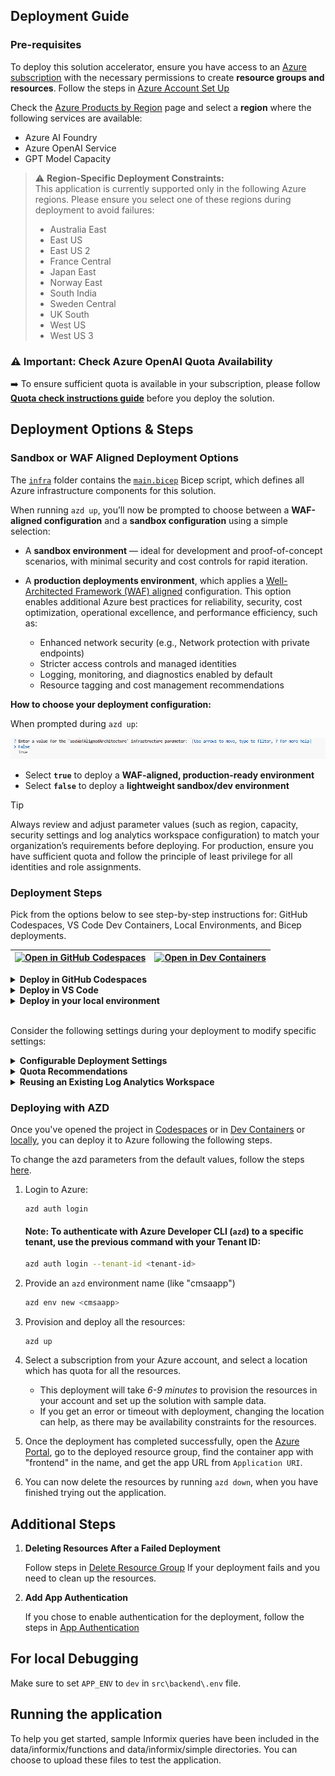 ## **Deployment Guide**

### **Pre-requisites**

To deploy this solution accelerator, ensure you have access to an [Azure subscription](https://azure.microsoft.com/free/) with the necessary permissions to create **resource groups and resources**. Follow the steps in  [Azure Account Set Up](./AzureAccountSetUp.md) 

Check the [Azure Products by Region](https://azure.microsoft.com/en-us/explore/global-infrastructure/products-by-region/?products=all&regions=all) page and select a **region** where the following services are available:  

- Azure AI Foundry 
- Azure OpenAI Service  
- GPT Model Capacity

> ⚠️ **Region-Specific Deployment Constraints:**  
> This application is currently supported only in the following Azure regions. Please ensure you select one of these regions during deployment to avoid failures:
>
> - Australia East  
> - East US    
> - East US 2  
> - France Central  
> - Japan East  
> - Norway East  
> - South India  
> - Sweden Central  
> - UK South  
> - West US 
> - West US 3

### ⚠️ Important: Check Azure OpenAI Quota Availability  

➡️ To ensure sufficient quota is available in your subscription, please follow **[Quota check instructions guide](../docs/quota_check.md)** before you deploy the solution.

## Deployment Options & Steps

### Sandbox or WAF Aligned Deployment Options

The [`infra`](../infra) folder contains the [`main.bicep`](../infra/main.bicep) Bicep script, which defines all Azure infrastructure components for this solution.

When running `azd up`, you’ll now be prompted to choose between a **WAF-aligned configuration** and a **sandbox configuration** using a simple selection:

- A **sandbox environment** — ideal for development and proof-of-concept scenarios, with minimal security and cost controls for rapid iteration.

- A **production deployments environment**, which applies a [Well-Architected Framework (WAF) aligned](https://learn.microsoft.com/en-us/azure/well-architected/) configuration. This option enables additional Azure best practices for reliability, security, cost optimization, operational excellence, and performance efficiency, such as:
  - Enhanced network security (e.g., Network protection with private endpoints)
  - Stricter access controls and managed identities
  - Logging, monitoring, and diagnostics enabled by default
  - Resource tagging and cost management recommendations

**How to choose your deployment configuration:**

When prompted during `azd up`:

![useWAFAlignedArchitecture](images/macae_waf_prompt.png)

- Select **`true`** to deploy a **WAF-aligned, production-ready environment**  
- Select **`false`** to deploy a **lightweight sandbox/dev environment**
  
> [!TIP]
> Always review and adjust parameter values (such as region, capacity, security settings and log analytics workspace configuration) to match your organization’s requirements before deploying. For production, ensure you have sufficient quota and follow the principle of least privilege for all identities and role assignments.

### Deployment Steps 

Pick from the options below to see step-by-step instructions for: GitHub Codespaces, VS Code Dev Containers, Local Environments, and Bicep deployments.

| [![Open in GitHub Codespaces](https://github.com/codespaces/badge.svg)](https://codespaces.new/microsoft/Modernize-your-Code-Solution-Accelerator) | [![Open in Dev Containers](https://img.shields.io/static/v1?style=for-the-badge&label=Dev%20Containers&message=Open&color=blue&logo=visualstudiocode)](https://vscode.dev/redirect?url=vscode://ms-vscode-remote.remote-containers/cloneInVolume?url=https://github.com/microsoft/Modernize-your-Code-Solution-Accelerator) |
|---|---|

<details>
  <summary><b>Deploy in GitHub Codespaces</b></summary>

### GitHub Codespaces

You can run this solution using GitHub Codespaces. The button will open a web-based VS Code instance in your browser:

1. Open the solution accelerator (this may take several minutes):

    [![Open in GitHub Codespaces](https://github.com/codespaces/badge.svg)](https://codespaces.new/microsoft/Modernize-your-Code-Solution-Accelerator)
2. Accept the default values on the create Codespaces page
3. Open a terminal window if it is not already open
4. Continue with the [deploying steps](#deploying-with-azd)

</details>

<details>
  <summary><b>Deploy in VS Code</b></summary>

 ### VS Code Dev Containers

You can run this solution in VS Code Dev Containers, which will open the project in your local VS Code using the [Dev Containers extension](https://marketplace.visualstudio.com/items?itemName=ms-vscode-remote.remote-containers):

1. Start Docker Desktop (install it if not already installed)
2. Open the project:

    [![Open in Dev Containers](https://img.shields.io/static/v1?style=for-the-badge&label=Dev%20Containers&message=Open&color=blue&logo=visualstudiocode)](https://vscode.dev/redirect?url=vscode://ms-vscode-remote.remote-containers/cloneInVolume?url=https://github.com/microsoft/Modernize-your-Code-Solution-Accelerator)


3. In the VS Code window that opens, once the project files show up (this may take several minutes), open a terminal window.
4. Continue with the [deploying steps](#deploying-with-azd)

</details>

<details>
  <summary><b>Deploy in your local environment</b></summary>

 ### Local environment

If you're not using one of the above options for opening the project, then you'll need to:

1. Make sure the following tools are installed:

    * [Azure Developer CLI (azd)](https://aka.ms/install-azd) <small>(v1.17.1+)</small> - version
    * [Python 3.9+](https://www.python.org/downloads/)
    * [Docker Desktop](https://www.docker.com/products/docker-desktop/)
    * [Git](https://git-scm.com/downloads)

2. Download the project code:

    ```shell
    azd init -t microsoft/Modernize-your-Code-Solution-Accelerator/
    ```

3. Open the project folder in your terminal or editor.

4. Continue with the [deploying steps](#deploying-with-azd).

</details>

<br/>

Consider the following settings during your deployment to modify specific settings:

 <details>
<Summary><b>Configurable Deployment Settings</b></Summary>

When you start the deployment, most parameters will have **default values**, but you can update the following settings by following the steps [here](../docs/CustomizingAzdParameters.md):  

| **Setting**                       | **Description**                                                                                      | **Default value**         |
|----------------------------------|------------------------------------------------------------------------------------------------------|----------------------------|
| **Azure Region**                 | The region where resources will be created.                                                         | East US                   |
| **Resource Prefix**              | Prefix for all resources created by this template. This prefix will be used to create unique names for all resources. The prefix must be unique within the resource group. | azdtemp                   |
| **Capacity**                     | Configure capacity for **gpt-4o**.                                                                   | 200                        |
| **Model Deployment Type**        | Change the Model Deployment Type (allowed values: Standard, GlobalStandard).                        | GlobalStandard             |
| **Model Name**                   | Set the Model Name (allowed values: gpt-4o).                                                        | gpt-4o                     |
| **Model Version**                | Set the Azure model version (allowed values: 2024-08-06).                                           | 2024-08-06                 |
| **Image Tag**                    | Set the Image tag (allowed values: latest, dev, hotfix).                                            | latest                     |
| **Existing Log analytics workspace** | To reuse the existing Log analytics workspace Id.                                                | `<Existing Workspace Id>` |
| **Jumpbox Admin Username**         | Specifies the administrator username for the Jumpbox Virtual Machine.                             | `JumpboxAdminUser`         |
| **Jumpbox Admin Password**         | Specifies the administrator password for the Jumpbox Virtual Machine.                             | `JumpboxAdminP@ssw0rd1234!` |
| **Cosmos DB Secondary Location**   | Specifies the secondary region for Cosmos DB. Set this if redundancy (`enableRedundancy`) is enabled. | `<Secondary Region>`        |


This accelerator can be configured to  use authentication. 

* To use authentication the installer must have the rights to create and register an application identity in their Azure environment.
After installation is complete, follow the directions in the [App Authentication](../docs/AddAuthentication.md) document to enable authentication.
* Note: If you enable authentication, all processing history and current processing will be performed for your specific user. Without authentication, all batch history from the tool will be visible to all users.

 </details>

<details>
<Summary><b> Quota Recommendations </b></Summary> 
  
By default, the **GPT model capacity** in deployment is set to **5k tokens**.  
> **We recommend increasing the capacity to 200k tokens for optimal performance.** 

To adjust quota settings, follow these [steps](../docs/AzureGPTQuotaSettings.md)

</details>

<details>

  <summary><b>Reusing an Existing Log Analytics Workspace</b></summary>

  Guide to get your [Existing Workspace ID](/docs/re-use-log-analytics.md)

</details>

### Deploying with AZD

Once you've opened the project in [Codespaces](#github-codespaces) or in [Dev Containers](#vs-code-dev-containers) or [locally](#local-environment), you can deploy it to Azure following the following steps. 

To change the azd parameters from the default values, follow the steps [here](../docs/CustomizingAzdParameters.md). 


1. Login to Azure:

   ```shell
   azd auth login
   ```

   #### Note: To authenticate with Azure Developer CLI (`azd`) to a specific tenant, use the previous command with your **Tenant ID**:

   ```sh
   azd auth login --tenant-id <tenant-id>
   ```

2. Provide an `azd` environment name (like "cmsaapp")

   ```sh
   azd env new <cmsaapp>
   ```

3. Provision and deploy all the resources:

    ```shell
    azd up
    ```
  
4. Select a subscription from your Azure account, and select a location which has quota for all the resources. 
    * This deployment will take *6-9 minutes* to provision the resources in your account and set up the solution with sample data. 
    * If you get an error or timeout with deployment, changing the location can help, as there may be availability constraints for the resources.

5. Once the deployment has completed successfully, open the [Azure Portal](https://portal.azure.com/), go to the deployed resource group, find the container app with "frontend" in the name, and get the app URL from `Application URI`.

6. You can now delete the resources by running `azd down`, when you have finished trying out the application. 

<h2>
Additional Steps
</h2>

1. **Deleting Resources After a Failed Deployment**

     Follow steps in [Delete Resource Group](../docs/DeleteResourceGroup.md) If your deployment fails and you need to clean up the resources.

1. **Add App Authentication**
   
    If you chose to enable authentication for the deployment, follow the steps in [App Authentication](../docs/AddAuthentication.md)

## For local Debugging

Make sure to set `APP_ENV` to `dev` in `src\backend\.env` file.

## Running the application

To help you get started, sample Informix queries have been included in the data/informix/functions and data/informix/simple directories. You can choose to upload these files to test the application.
